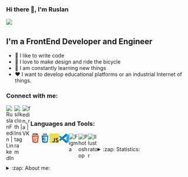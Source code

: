 ### Hi there 👋, I'm Ruslan

![](https://komarev.com/ghpvc/?username=RuslanFedin)

## I'm a FrontEnd Developer and Engineer
- 💪 I like to write code
- 🎉 I love to make design and ride the bicycle
- 🥅 I am constantly learning new things
- ❤️ I want to develop educational platforms or an industrial Internet of things.

### Connect with me:

[<img align="left" alt="RuslanFedin | LinkedIn" width="22px" src="https://cdn.jsdelivr.net/npm/simple-icons@v3/icons/linkedin.svg" />][linkedin]
[<img align="left" alt="silkcloth | Instagram" width="22px" src="https://cdn.jsdelivr.net/npm/simple-icons@v3/icons/instagram.svg" />][instagram]
[<img align="left" alt="fedin_ra | VK" width="22px" src="https://cdn.jsdelivr.net/npm/simple-icons@v3/icons/vk.svg" />][vk]

<br />

### Languages and Tools:

<img align="left" alt="HTML5" width="26px" src="https://raw.githubusercontent.com/github/explore/80688e429a7d4ef2fca1e82350fe8e3517d3494d/topics/html/html.png" />
<img align="left" alt="CSS3" width="26px" src="https://raw.githubusercontent.com/github/explore/80688e429a7d4ef2fca1e82350fe8e3517d3494d/topics/css/css.png" />
<img align="left" alt="JavaScript" width="26px" src="https://raw.githubusercontent.com/github/explore/80688e429a7d4ef2fca1e82350fe8e3517d3494d/topics/javascript/javascript.png" />
<img align="left" alt="Visual Studio Code" width="26px" src="https://raw.githubusercontent.com/github/explore/80688e429a7d4ef2fca1e82350fe8e3517d3494d/topics/visual-studio-code/visual-studio-code.png" />
<img align="left" alt="Figma" width="26px" src="https://cdn-icons-png.flaticon.com/512/5968/5968705.png" />
<img align="left" alt="Photoshop" width="26px" src="https://pngicon.ru/file/uploads/photoshop.png"/>
<img align="left" alt="Illustrator" width="26px" src="https://pngicon.ru/file/uploads/illustrator.png" />

<br />
<br />



<details>
  <summary>:zap: Statistics:</summary>
   <img align="left" alt="codeSTACKr's GitHub Stats" src="https://github-readme-stats.vercel.app/api/top-langs/?username=RuslanFedin&langs_count=8&layout=compact" />
   <img align="left" alt="codeSTACKr's GitHub Stats" src="https://github-readme-stats.vercel.app/api?username=RuslanFedin&show_icons=true" />
</details>

<br />
<br />

<details>
  <summary>:zap: About me:</summary>
</details>


[linkedin]: https://www.linkedin.com/in/ruslan-fedin-19aa5a105
[instagram]: https://www.instagram.com/silkcloth
[vk]: https://vk.com/fedin_ra
